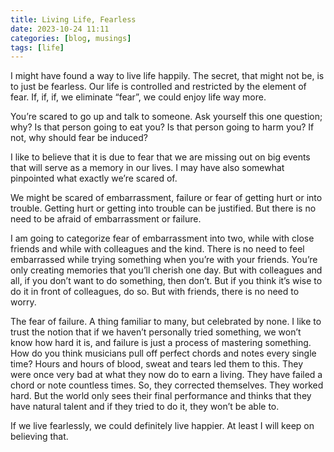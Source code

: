 ```yaml
---
title: Living Life, Fearless
date: 2023-10-24 11:11
categories: [blog, musings]
tags: [life]
---
```


I might have found a way to live life happily. The secret, that might not be, is to just be fearless. Our life is controlled and restricted by the element of fear. If, if, if, we eliminate “fear”, we could enjoy life way more.

You’re scared to go up and talk to someone. Ask yourself this one question; why? Is that person going to eat you? Is that person going to harm you? If not, why should fear be induced?

I like to believe that it is due to fear that we are missing out on big events that will serve as a memory in our lives. I may have also somewhat pinpointed what exactly we’re scared of.

We might be scared of embarrassment, failure or fear of getting hurt or into trouble. Getting hurt or getting into trouble can be justified. But there is no need to be afraid of embarrassment or failure.

I am going to categorize fear of embarrassment into two, while with close friends and while with colleagues and the kind. There is no need to feel embarrassed while trying something when you’re with your friends. You’re only creating memories that you’ll cherish one day. But with colleagues and all, if you don’t want to do something, then don’t. But if you think it’s wise to do it in front of colleagues, do so. But with friends, there is no need to worry.

The fear of failure. A thing familiar to many, but celebrated by none. I like to trust the notion that if we haven’t personally tried something, we won’t know how hard it is, and failure is just a process of mastering something. How do you think musicians pull off perfect chords and notes every single time? Hours and hours of blood, sweat and tears led them to this. They were once very bad at what they now do to earn a living. They have failed a chord or note countless times. So, they corrected themselves. They worked hard. But the world only sees their final performance and thinks that they have natural talent and if they tried to do it, they won’t be able to.

If we live fearlessly, we could definitely live happier. At least I will keep on believing that.
